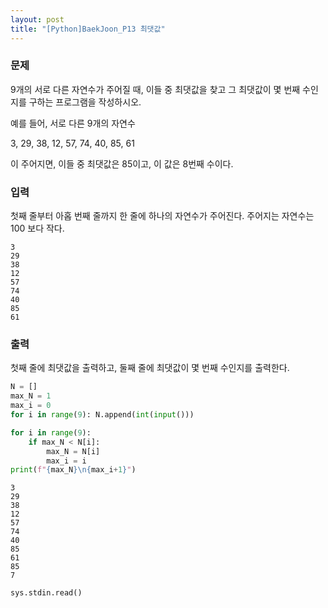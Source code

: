 ```yaml
---
layout: post
title: "[Python]BaekJoon_P13 최댓값"
---
```

### 문제
9개의 서로 다른 자연수가 주어질 때, 이들 중 최댓값을 찾고 그 최댓값이 몇 번째 수인지를 구하는 프로그램을 작성하시오.

예를 들어, 서로 다른 9개의 자연수

3, 29, 38, 12, 57, 74, 40, 85, 61

이 주어지면, 이들 중 최댓값은 85이고, 이 값은 8번째 수이다.

### 입력
첫째 줄부터 아홉 번째 줄까지 한 줄에 하나의 자연수가 주어진다. 주어지는 자연수는 100 보다 작다.

    3
    29
    38
    12
    57
    74
    40
    85
    61

### 출력

첫째 줄에 최댓값을 출력하고, 둘째 줄에 최댓값이 몇 번째 수인지를 출력한다.


```python
N = []
max_N = 1
max_i = 0
for i in range(9): N.append(int(input()))

for i in range(9):
    if max_N < N[i]:
        max_N = N[i]
        max_i = i
print(f"{max_N}\n{max_i+1}")

```

    3
    29
    38
    12
    57
    74
    40
    85
    61
    85
    7
    


```python
sys.stdin.read()
```
